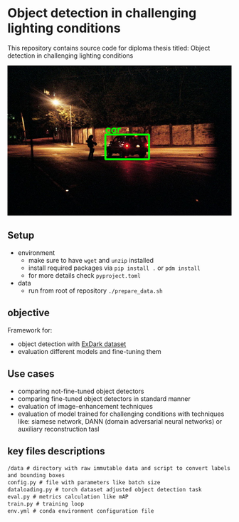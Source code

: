 # Object detection in challenging lighting conditions

This repository contains source code for diploma thesis titled: Object detection in challenging lighting conditions


![sample img](doc/readme_imgs/img1.png)

## Setup
- environment
  - make sure to have `wget` and `unzip` installed
  - install required packages via `pip install .` or `pdm install`
  - for more details check `pyproject.toml`
- data
  - run from root of repository `./prepare_data.sh`

## objective
Framework for:
- object detection with [ExDark dataset](https://github.com/cs-chan/Exclusively-Dark-Image-Dataset)
- evaluation different models and fine-tuning them

## Use cases
- comparing not-fine-tuned object detectors
- comparing fine-tuned object detectors in standard manner
- evaluation of image-enhancement techniques
- evaluation of model trained for challenging conditions with techniques like: siamese network, DANN (domain adversarial neural networks) or auxiliary reconstruction tasl   

## key files descriptions
```shell
/data # directory with raw immutable data and script to convert labels and bounding boxes
config.py # file with parameters like batch size
dataloading.py # torch dataset adjusted object detection task
eval.py # metrics calculation like mAP
train.py # training loop
env.yml # conda environment configuration file
```